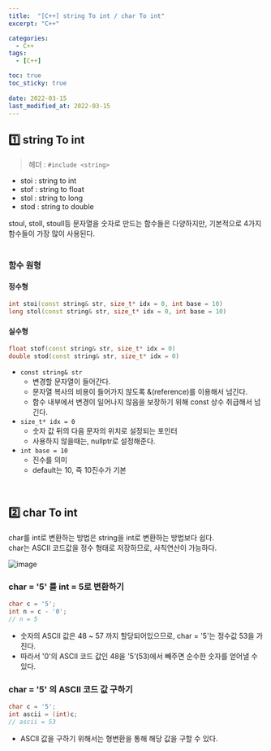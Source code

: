 ```yaml
---
title:  "[C++] string To int / char To int"
excerpt: "C++"

categories:
  - C++
tags:
  - [C++]

toc: true
toc_sticky: true
 
date: 2022-03-15
last_modified_at: 2022-03-15
---
```


## 1️⃣ string To int
> 헤더 : `#include <string>`

- stoi : string to int
- stof : string to float
- stol : string to long
- stod : string to double

stoul, stoll, stoull등 문자열을 숫자로 만드는 함수들은 다양하지만, 기본적으로 4가지 함수들이 가장 많이 사용된다.
<br>
<br>

### 함수 원형
#### 정수형
```c++
int stoi(const string& str, size_t* idx = 0, int base = 10)
long stol(const string& str, size_t* idx = 0, int base = 10)
```

#### 실수형
```c++
float stof(const string& str, size_t* idx = 0)
double stod(const string& str, size_t* idx = 0)
```

- `const string& str`
  - 변경할 문자열이 들어간다.
  - 문자열 복사의 비용이 들어가지 않도록 &(reference)를 이용해서 넘긴다.
  - 함수 내부에서 변경이 일어나지 않음을 보장하기 위해 const 상수 취급해서 넘긴다.
- `size_t* idx = 0`
  - 숫자 값 뒤의 다음 문자의 위치로 설정되는 포인터
  - 사용하지 않을때는, nullptr로 설정해준다.
- `int base = 10`
  - 진수를 의미
  - default는 10, 즉 10진수가 기본
<br>

## 2️⃣ char To int
char를 int로 변환하는 방법은 string을 int로 변환하는 방법보다 쉽다.<br>
char는 ASCII 코드값을 정수 형태로 저장하므로, 사칙연산이 가능하다.

![image](https://user-images.githubusercontent.com/85219306/158348942-fb9ffaa4-d080-4903-9fef-33e3269ba7f1.png)

### char = '5' 를 int = 5로 변환하기

```c++
char c = '5';
int n = c - '0';
// n = 5
```
- 숫자의 ASCII 값은 48 ~ 57 까지 할당되어있으므로, char = '5'는 정수값 53을 가진다.
- 따라서 '0'의 ASCII 코드 값인 48을 '5'(53)에서 빼주면 순수한 숫자를 얻어낼 수 있다.

### char = '5' 의 ASCII 코드 값 구하기

```c++
char c = '5';
int ascii = (int)c;
// ascii = 53
```
- ASCII 값을 구하기 위해서는 형변환을 통해 해당 값을 구할 수 있다.

